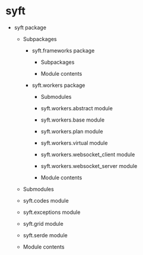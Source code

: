 # syft

* syft package

  * Subpackages

    * syft.frameworks package

      * Subpackages

      * Module contents

    * syft.workers package

      * Submodules

      * syft.workers.abstract module

      * syft.workers.base module

      * syft.workers.plan module

      * syft.workers.virtual module

      * syft.workers.websocket_client module

      * syft.workers.websocket_server module

      * Module contents

  * Submodules

  * syft.codes module

  * syft.exceptions module

  * syft.grid module

  * syft.serde module

  * Module contents

